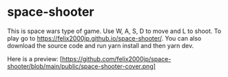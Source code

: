 # space-shooter
This is space wars type of game. Use W, A, S, D to move and L to shoot. 
To play go to https://felix2000jp.github.io/space-shooter/.
You can also download the source code and run yarn install and then yarn dev.

Here is a preview:
[https://github.com/felix2000jp/space-shooter/blob/main/public/space-shooter-cover.png]
